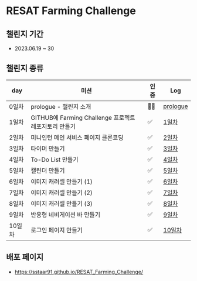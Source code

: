 # RESAT Farming Challenge

## 챌린지 기간
- 2023.06.19 ~ 30

## 챌린지 종류
|day|미션|인증|Log|
|------|---|---|---|
|0일차|prologue - 챌린지 소개|🏃‍♀️|[prologue](https://bluemind917.tistory.com/258)|
|1일차|GITHUB에 Farming Challenge 프로젝트 레포지토리 만들기|✅|[1일차](https://bluemind917.tistory.com/259)|
|2일차|미니인턴 메인 서비스 페이지 클론코딩|✅|[2일차](https://bluemind917.tistory.com/260)|
|3일차|타이머 만들기|✅|[3일차](https://bluemind917.tistory.com/261)|
|4일차|To-Do List 만들기|✅|[4일차](https://bluemind917.tistory.com/262)|
|5일차|캘린더 만들기|✅|[5일차](https://bluemind917.tistory.com/263)|
|6일차|이미지 캐러셀 만들기 (1)|✅|[6일차](https://bluemind917.tistory.com/264)|
|7일차|이미지 캐러셀 만들기 (2)|✅|[7일차](https://bluemind917.tistory.com/265)|
|8일차|이미지 캐러셀 만들기 (3)|✅|[8일차](https://bluemind917.tistory.com/266)|
|9일차|반응형 네비게이션 바 만들기|✅|[9일차](https://bluemind917.tistory.com/267)|
|10일차|로그인 페이지 만들기|✅|[10일차](https://bluemind917.tistory.com/268)|

## 배포 페이지
- https://sstaar91.github.io/RESAT_Farming_Challenge/
